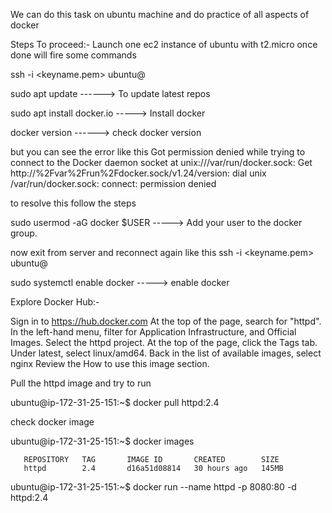 We can do this task on ubuntu machine and do practice of all aspects of docker 

Steps To proceed:-
Launch one ec2 instance of ubuntu with t2.micro once done will fire some commands

ssh -i <keyname.pem> ubuntu@<public-ip>

sudo apt update ------> To update latest repos

sudo apt install docker.io -----> Install docker 

docker version ------> check docker version 

but you can see the error like this Got permission denied while trying to connect to the Docker daemon socket at unix:///var/run/docker.sock: Get http://%2Fvar%2Frun%2Fdocker.sock/v1.24/version: dial unix /var/run/docker.sock: connect: permission denied

to resolve this follow the steps

sudo usermod -aG docker $USER -----> Add your user to the docker group.

now exit from server and reconnect again like this
ssh -i <keyname.pem> ubuntu@<public-ip>

sudo systemctl enable docker -----> enable docker 

Explore Docker Hub:- 

Sign in to https://hub.docker.com
At the top of the page, search for "httpd".
In the left-hand menu, filter for Application Infrastructure, and Official Images.
Select the httpd project.
At the top of the page, click the Tags tab.
Under latest, select linux/amd64.
Back in the list of available images, select nginx
Review the How to use this image section.

Pull the httpd image and try to run 

ubuntu@ip-172-31-25-151:~$ docker pull httpd:2.4

check docker image

ubuntu@ip-172-31-25-151:~$ docker images

       REPOSITORY   TAG       IMAGE ID       CREATED        SIZE
       httpd        2.4       d16a51d08814   30 hours ago   145MB

ubuntu@ip-172-31-25-151:~$ docker run --name httpd -p 8080:80 -d httpd:2.4




